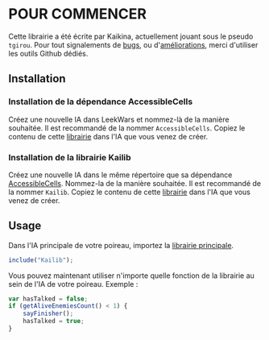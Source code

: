 # POUR COMMENCER

Cette librairie a été écrite par Kaikina, actuellement jouant sous le pseudo `tgirou`.
Pour tout signalements de [bugs](https://github.com/Kaikina/LeekWars/issues "Issues"), ou 
d'[améliorations](https://github.com/Kaikina/LeekWars/pulls "Pull Requests"), merci d'utiliser les outils Github 
dédiés.

## Installation

### Installation de la dépendance AccessibleCells

Créez une nouvelle IA dans LeekWars et nommez-là de la manière souhaitée. Il est recommandé de la nommer 
`AccessibleCells`. Copiez le contenu de cette 
[librairie](https://raw.githubusercontent.com/Kaikina/LeekWars/master/AccessibleCells.js "AccessibleCells.js") dans 
l'IA que vous venez de créer.

### Installation de la librairie Kailib

Créez une nouvelle IA dans le même répertoire que sa dépendance 
[AccessibleCells](#installation-de-la-dependance-accessiblecells). Nommez-la de la manière souhaitée. Il est recommandé
de la nommer `Kailib`. Copiez le contenu de cette
[librairie](https://raw.githubusercontent.com/Kaikina/LeekWars/master/Kailib.js "Kailib.js") dans l'IA que vous venez
de créer.

## Usage

Dans l'IA principale de votre poireau, importez la 
[librairie principale](#installation-de-la-librairie-kailib).
```js
include("Kailib");
```
Vous pouvez maintenant utiliser n'importe quelle fonction de la librairie au sein de l'IA de votre poireau. Exemple :
```js
var hasTalked = false;
if (getAliveEnemiesCount() < 1) {
	sayFinisher();
	hasTalked = true;
}
```
